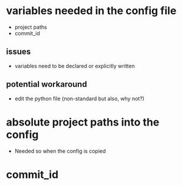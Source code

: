 # variables needed in the config file
- project paths
- commit_id

## issues
- variables need to be declared or explicitly written 

## potential workaround
- edit the python file (non-standard but also, why not?)

# absolute project paths into the config
- Needed so when the config is copied 

# commit_id 
